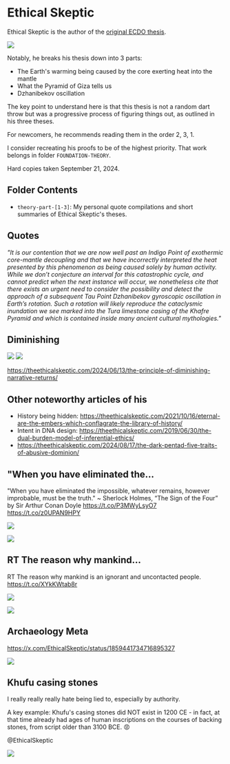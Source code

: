 # Ethical Skeptic

Ethical Skeptic is the author of the [original ECDO thesis](https://theethicalskeptic.com/2024/05/23/master-exothermic-core-mantle-decoupling-dzhanibekov-oscillation-theory/).

![](img/ecdo.webp)

Notably, he breaks his thesis down into 3 parts:
- The Earth's warming being caused by the core exerting heat into the mantle
- What the Pyramid of Giza tells us
- Dzhanibekov oscillation

The key point to understand here is that this thesis is not a random dart throw but was a progressive process of figuring things out, as outlined in his three theses.

For newcomers, he recommends reading them in the order 2, 3, 1.

I consider recreating his proofs to be of the highest priority. That work belongs in folder `FOUNDATION-THEORY`.

Hard copies taken September 21, 2024.

## Folder Contents

- `theory-part-[1-3]`: My personal quote compilations and short summaries of Ethical Skeptic's theses.

## Quotes

*"It is our contention that we are now well past an Indigo Point of exothermic core-mantle decoupling and that we have incorrectly interpreted the heat presented by this phenomenon as being caused solely by human activity. While we don’t conjecture an interval for this catastrophic cycle, and cannot predict when the next instance will occur, we nonetheless cite that there exists an urgent need to consider the possibility and detect the approach of a subsequent Tau Point Dzhanibekov gyroscopic oscillation in Earth’s rotation. Such a rotation will likely reproduce the cataclysmic inundation we see marked into the Tura limestone casing of the Khafre Pyramid and which is contained inside many ancient cultural mythologies."*

## Diminishing

![](img/diminishing1.jpg)
![](img/diminishing2.jpg)

https://theethicalskeptic.com/2024/06/13/the-principle-of-diminishing-narrative-returns/

## Other noteworthy articles of his

- History being hidden: https://theethicalskeptic.com/2021/10/16/eternal-are-the-embers-which-conflagrate-the-library-of-history/
- Intent in DNA design: https://theethicalskeptic.com/2019/06/30/the-dual-burden-model-of-inferential-ethics/
- https://theethicalskeptic.com/2024/08/17/the-dark-pentad-five-traits-of-abusive-dominion/

## "When you have eliminated the...

"When you have eliminated the impossible, whatever remains, however improbable, must be the truth." ~ Sherlock Holmes, “The Sign of the Four” by Sir Arthur Conan Doyle https://t.co/P3MWyLsyO7 https://t.co/z0UPAN9HPY

![](img/1795416645009092938-GOqZzobWAAAGbcr.png)

![](img/1795416645009092938-GOqZzoRWwAAN1nk.jpg)

## RT The reason why mankind...

RT The reason why mankind is an ignorant and uncontacted people. https://t.co/XYkKWtab8r

![](img/1811508706888364065-GSPE5VxaoAAK2D9.jpg)

![](img/1811508706888364065-GSPE5VoWEAA2929.png)

## Archaeology Meta

https://x.com/EthicalSkeptic/status/1859441734716895327

![](img/photo_5986@21-11-2024_15-41-14.jpg)

## Khufu casing stones

I really really really hate being lied to, especially by authority.

A key example: Khufu's casing stones did NOT exist in 1200 CE - in fact, at that time already had ages of human inscriptions on the courses of backing stones, from script older than 3100 BCE. 😡

@EthicalSkeptic

![](img/photo_5987@21-11-2024_18-52-15.jpg)

